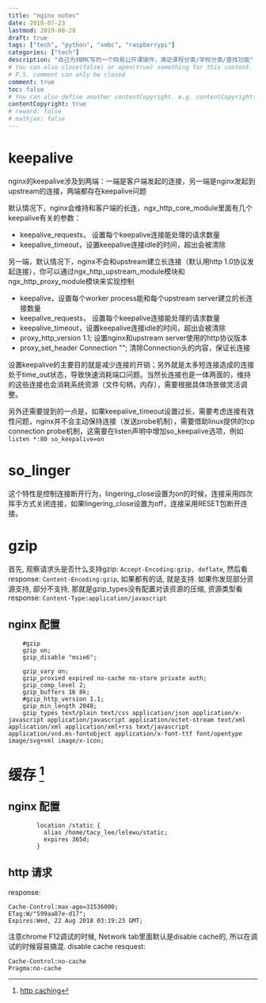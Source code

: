 ```yaml
---
title: "nginx notes"
date: 2018-07-23
lastmod: 2019-08-28
draft: true
tags: ["tech", "python", "xmbc", "raspberrypi"]
categories: ["tech"]
description: "自己为XBMC写的一个网易公开课插件，满足课程分类/学校分类/查找功能"
# You can also close(false) or open(true) something for this content.
# P.S. comment can only be closed
comment: true
toc: false
# You can also define another contentCopyright. e.g. contentCopyright: "This is another copyright."
contentCopyright: true
# reward: false
# mathjax: false
---
```

# keepalive
nginx的keepalive涉及到两端：一端是客户端发起的连接，另一端是nginx发起到upstream的连接，两端都存在keepalive问题

默认情况下，nginx会维持和客户端的长连，ngx_http_core_module里面有几个keepalive有关的参数：
* keepalive_requests， 设置每个keepalive连接能处理的请求数量
* keepalive_timeout，设置keepalive连接idle的时间，超出会被清除

另一端，默认情况下，nginx不会和upstream建立长连接（默认用http 1.0协议发起连接），你可以通过ngx_http_upstream_module模块和ngx_http_proxy_module模块来实现控制
* keepalive，设置每个worker process能和每个upstream server建立的长连接数量
* keepalive_requests， 设置每个keepalive连接能处理的请求数量
* keepalive_timeout，设置keepalive连接idle的时间，超出会被清除
* proxy_http_version 1.1;  设置nginx和upstream server使用的http协议版本
* proxy_set_header Connection "";  清除Connection头的内容，保证长连接

设置keepalive的主要目的就是减少连接的开销；另外就是太多短连接造成的连接处于time_out状态，导致快速消耗端口问题。当然长连接也是一体两面的，维持的这些连接也会消耗系统资源（文件句柄，内存），需要根据具体场景做灵活调整。

另外还需要提到的一点是，如果keepalive_timeout设置过长，需要考虑连接有效性问题，nginx并不会主动保持连接（发送probe机制），需要借助linux提供的tcp connection probe机制，这需要在listen声明中增加so_keepalive选项，例如`listen *:80 so_keepalive=on`

# so_linger
这个特性是控制连接断开行为，lingering_close设置为on的时候，连接采用四次挥手方式关闭连接，如果lingering_close设置为off，连接采用RESET包断开连接。

# gzip
首先, 观察请求头是否什么支持gzip: `Accept-Encoding:gzip, deflate`, 然后看response: `Content-Encoding:gzip`, 如果都有的话, 就是支持.
如果你发现部分资源支持, 部分不支持, 那就是gzip_types没有配置对该资源的压缩, 资源类型看response: `Content-Type:application/javascript`

## nginx 配置

```
    #gzip
    gzip on;
    gzip_disable "msie6";

    gzip_vary on;
    gzip_proxied expired no-cache no-store private auth;
    gzip_comp_level 2;
    gzip_buffers 16 8k;
    #gzip_http_version 1.1;
    gzip_min_length 2048;
    gzip_types text/plain text/css application/json application/x-javascript application/javascript application/octet-stream text/xml application/xml application/xml+rss text/javascript application/vnd.ms-fontobject application/x-font-ttf font/opentype image/svg+xml image/x-icon;
```

# 缓存 [^1]
## nginx 配置

```
        location /static {
          alias /home/tacy_lee/lelewu/static;
          expires 365d;
        }
```

## http 请求
response:

```
Cache-Control:max-age=31536000;
ETag:W/"599aa87e-d17";
Expires:Wed, 22 Aug 2018 03:19:23 GMT;
```

注意chrome F12调试的时候, Network tab里面默认是disable cache的, 所以在调试的时候容易搞混.
disable cache resquest:
```
Cache-Control:no-cache
Pragma:no-cache
```

[^1]: [http caching](https://developers.google.com/web/fundamentals/performance/optimizing-content-efficiency/http-caching)
